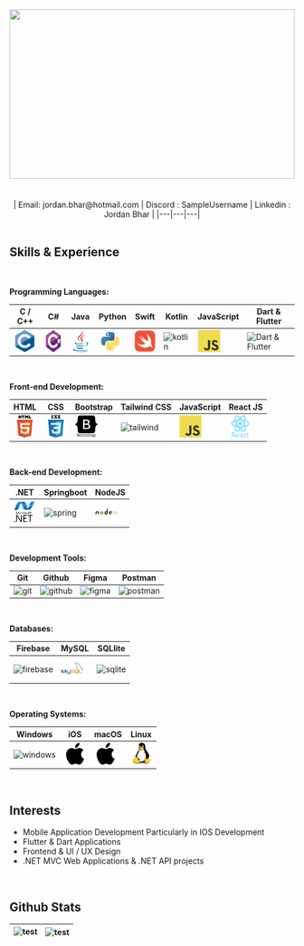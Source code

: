 
<img src="https://github.com/JordanBhar/JordanBhar/assets/48815489/5d8c1d7d-b415-4349-b1c9-cfdc4eb2baa5" width="100%" height="300px">

</br>
</br>
</br>

<center>
| Email: jordan.bhar@hotmail.com | Discord : SampleUsername | Linkedin : Jordan Bhar |
|---|---|---| 
</center>

</br>

## Skills & Experience

</br>

**Programming Languages:**

| C / C++ | C# | Java | Python | Swift | Kotlin | JavaScript | Dart & Flutter |
|---|---|---|---|---|---|---|---|
| <img src="https://raw.githubusercontent.com/devicons/devicon/master/icons/c/c-original.svg" alt="c" width="40" height="40"/> | <img src="https://raw.githubusercontent.com/devicons/devicon/master/icons/csharp/csharp-original.svg" alt="csharp" width="40" height="40"/> | <img src="https://raw.githubusercontent.com/devicons/devicon/master/icons/java/java-original.svg" alt="java" width="40" height="40"/> | <img src="https://raw.githubusercontent.com/devicons/devicon/master/icons/python/python-original.svg" alt="python" width="40" height="40"/> | <img src="https://raw.githubusercontent.com/devicons/devicon/master/icons/swift/swift-original.svg" alt="swift" width="40" height="40"/> | <img src="https://www.vectorlogo.zone/logos/kotlinlang/kotlinlang-icon.svg" alt="kotlin" width="40" height="40"/> | <img src="https://raw.githubusercontent.com/devicons/devicon/master/icons/javascript/javascript-original.svg" alt="javascript" width="40" height="40"/> | ![Dart & Flutter](placeholder_image_link) |

</br>

**Front-end Development:**

| HTML | CSS | Bootstrap | Tailwind CSS | JavaScript | React JS |
|---|---|---|---|---|---|
| <img src="https://raw.githubusercontent.com/devicons/devicon/master/icons/html5/html5-original-wordmark.svg" alt="html5" width="40" height="40"/> | <img src="https://raw.githubusercontent.com/devicons/devicon/master/icons/css3/css3-original-wordmark.svg" alt="css3" width="40" height="40"/> | <img src="https://raw.githubusercontent.com/devicons/devicon/master/icons/bootstrap/bootstrap-plain-wordmark.svg" alt="bootstrap" width="40" height="40"/> | <img src="https://www.vectorlogo.zone/logos/tailwindcss/tailwindcss-icon.svg" alt="tailwind" width="40" height="40"/> | <img src="https://raw.githubusercontent.com/devicons/devicon/master/icons/javascript/javascript-original.svg" alt="javascript" width="40" height="40"/> | <img src="https://raw.githubusercontent.com/devicons/devicon/master/icons/react/react-original-wordmark.svg" alt="react" width="40" height="40"/> | 

</br>

**Back-end Development:**

| .NET | Springboot | NodeJS |
|---|---|---|
| <img src="https://raw.githubusercontent.com/devicons/devicon/master/icons/dot-net/dot-net-original-wordmark.svg" alt="dotnet" width="40" height="40"/> | <img src="https://www.vectorlogo.zone/logos/springio/springio-icon.svg" alt="spring" width="40" height="40"/> | <img src="https://raw.githubusercontent.com/devicons/devicon/master/icons/nodejs/nodejs-original-wordmark.svg" alt="nodejs" width="40" height="40"/> |

</br>

**Development Tools:**

| Git | Github | Figma | Postman |
|---|---|---|---|
| <img src="https://www.vectorlogo.zone/logos/git-scm/git-scm-icon.svg" alt="git" width="40" height="40"/> | <img src="https://icongr.am/devicon/github-original.svg?size=128&color=currentColor" alt="github" width="40" height="40"/> | <img src="https://www.vectorlogo.zone/logos/figma/figma-icon.svg" alt="figma" width="40" height="40"/> | <img src="https://www.vectorlogo.zone/logos/postman/postman-icon.svg" alt="postman" width="40" height="40"/> |

</br>

**Databases:**

| Firebase | MySQL | SQLlite |
|---|---|---|
| <img src="https://www.vectorlogo.zone/logos/firebase/firebase-icon.svg" alt="firebase" width="40" height="40"/> | <img src="https://raw.githubusercontent.com/devicons/devicon/master/icons/mysql/mysql-original-wordmark.svg" alt="mysql" width="40" height="40"/> | <img src="https://www.vectorlogo.zone/logos/sqlite/sqlite-icon.svg" alt="sqlite" width="40" height="40"/> |

</br>

**Operating Systems:**

| Windows | iOS | macOS | Linux |
|---|---|---|---|
| <img src="https://icongr.am/devicon/windows8-original.svg?size=128&color=currentColor" alt="windows" width="40" height="40"/> | <img src="https://raw.githubusercontent.com/devicons/devicon/master/icons/apple/apple-original.svg" alt="apple" width="40" height="40"/> | <img src="https://raw.githubusercontent.com/devicons/devicon/master/icons/apple/apple-original.svg" alt="apple" width="40" height="40"/> | <img src="https://raw.githubusercontent.com/devicons/devicon/master/icons/linux/linux-original.svg" alt="linux" width="40" height="40"/> |

</br>

## Interests

- Mobile Application Development Particularly in IOS Development
- Flutter & Dart Applications
- Frontend & UI / UX Design
- .NET MVC Web Applications & .NET API projects

</br> 

## Github Stats

| <img align="left" src="https://github-readme-stats.vercel.app/api/top-langs?username=JordanBhar&show_icons=true&locale=en&layout=compact" alt="test" /> | <img align="center" src="https://github-readme-stats.vercel.app/api?username=JordanBhar&show_icons=true&locale=en" alt="test" /> |
|---|---|


<!---
JordanBhar/JordanBhar is a ✨ special ✨ repository because its `README.md` (this file) appears on your GitHub profile.
You can click the Preview link to take a look at your changes.
--->
